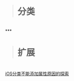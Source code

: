 ># 分类



<br/>
***
<br/>


># 扩展




>#


[iOS分类不能添加属性原因的探索](https://blog.csdn.net/u012409247/article/details/80206229)
